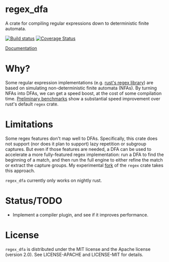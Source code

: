 regex_dfa
=========

A crate for compiling regular expressions down to deterministic finite
automata.

[![Build status](https://travis-ci.org/jneem/regex-dfa.svg)](https://travis-ci.org/jneem/regex-dfa)
[![Coverage Status](https://coveralls.io/repos/jneem/regex-dfa/badge.svg?branch=master&service=github)](https://coveralls.io/github/jneem/regex-dfa?branch=master)

[Documentation](http://jneem.github.io/regex-dfa/regex_dfa/index.html)

# Why?

Some regular expression implementations (e.g. [rust's regex
library](http://github.com/rust-lang/regex)) are based on simulating
non-deterministic finite automata (NFAs). By turning NFAs into DFAs, we can
get a speed boost, at the cost of some compilation time.
[Preliminary benchmarks](http://bl.ocks.org/jneem/raw/3f08ade195796358d027/?data=%5B%7B%22x%22%3A%205561115%2C%20%22y%22%3A%2094501284%2C%20%22ratio%22%3A%200.05884697820613739%2C%20%22bench%22%3A%20%22%5C%5Cb%5C%5Cw%2Bnn%5C%5Cb%22%7D%2C%20%7B%22x%22%3A%201657080%2C%20%22y%22%3A%201664874%2C%20%22ratio%22%3A%200.9953185646481355%2C%20%22bench%22%3A%20%22%5Ba-z%5Dshing%22%7D%2C%20%7B%22x%22%3A%206471113%2C%20%22y%22%3A%20243419316%2C%20%22ratio%22%3A%200.026584221442804482%2C%20%22bench%22%3A%20%22.%7B0%2C2%7D%28Tom%7CSawyer%7CHuckleberry%7CFinn%29%22%7D%2C%20%7B%22x%22%3A%2028486373%2C%20%22y%22%3A%20125978857%2C%20%22ratio%22%3A%200.2261202687368405%2C%20%22bench%22%3A%20%22%5Ba-q%5D%5B%5Eu-z%5D%7B13%7Dx%22%7D%2C%20%7B%22x%22%3A%203560469%2C%20%22y%22%3A%20295351074%2C%20%22ratio%22%3A%200.012055039962373728%2C%20%22bench%22%3A%20%22.%7B2%2C4%7D%28Tom%7CSawyer%7CHuckleberry%7CFinn%29%22%7D%2C%20%7B%22x%22%3A%205585521%2C%20%22y%22%3A%20131818244%2C%20%22ratio%22%3A%200.04237289794271573%2C%20%22bench%22%3A%20%22%28%5BA-Za-z%5Dawyer%7C%5BA-Za-z%5Dinn%29%5C%5Cs%22%7D%2C%20%7B%22x%22%3A%206779240%2C%20%22y%22%3A%2084880712%2C%20%22ratio%22%3A%200.07986785030738197%2C%20%22bench%22%3A%20%22%5C%5Cs%5Ba-zA-Z%5D%7B0%2C12%7Ding%5C%5Cs%22%7D%2C%20%7B%22x%22%3A%201575178%2C%20%22y%22%3A%201620677%2C%20%22ratio%22%3A%200.9719259297194938%2C%20%22bench%22%3A%20%22Huck%5Ba-zA-Z%5D%2B%7CSaw%5Ba-zA-Z%5D%2B%22%7D%2C%20%7B%22x%22%3A%201450277%2C%20%22y%22%3A%207366270%2C%20%22ratio%22%3A%200.1968807822683665%2C%20%22bench%22%3A%20%22%5B%5C%22%27%5D%5B%5E%5C%22%27%5D%7B0%2C30%7D%5B%3F%21%5C%5C.%5D%5B%5C%22%27%5D%22%7D%2C%20%7B%22x%22%3A%201594032%2C%20%22y%22%3A%201646883%2C%20%22ratio%22%3A%200.9679084670860043%2C%20%22bench%22%3A%20%22%28%3Fi%29Twain%22%7D%2C%20%7B%22x%22%3A%209042835%2C%20%22y%22%3A%2071127171%2C%20%22ratio%22%3A%200.12713615448026183%2C%20%22bench%22%3A%20%22%5Ba-zA-Z%5D%2Bing%22%7D%2C%20%7B%22x%22%3A%201631573%2C%20%22y%22%3A%201631615%2C%20%22ratio%22%3A%200.9999742586333173%2C%20%22bench%22%3A%20%22Tom%7CSawyer%7CHuckleberry%7CFinn%22%7D%2C%20%7B%22x%22%3A%205627696%2C%20%22y%22%3A%2062666721%2C%20%22ratio%22%3A%200.08980358171285202%2C%20%22bench%22%3A%20%22%5C%5CbF%5C%5Cw%2Bn%5C%5Cb%22%7D%2C%20%7B%22x%22%3A%201589366%2C%20%22y%22%3A%201724976%2C%20%22ratio%22%3A%200.9213844134643032%2C%20%22bench%22%3A%20%22Tom.%7B10%2C25%7Driver%7Criver.%7B10%2C25%7DTom%22%7D%2C%20%7B%22x%22%3A%201969851%2C%20%22y%22%3A%20137662852%2C%20%22ratio%22%3A%200.014309241537433787%2C%20%22bench%22%3A%20%22%28%3Fi%29Tom%7CSawyer%7CHuckleberry%7CFinn%22%7D%2C%20%7B%22x%22%3A%20103867%2C%20%22y%22%3A%2099739%2C%20%22ratio%22%3A%201.0413880227393497%2C%20%22bench%22%3A%20%22Twain%22%7D%5D)
show a substantial speed improvement over rust's default `regex` crate.

# Limitations

Some regex features don't map well to DFAs. Specifically, this crate does not
support (nor does it plan to support) lazy repetition or subgroup captures.
But even if those features are needed, a DFA can be used to accelerate a more
fully-featured regex implementation: run a DFA to find the beginning of a match,
and then run the full engine to either refine the match or extract the capture
groups. My experimental [fork](https://github.com/jneem/regex) of the `regex` crate
takes this approach.

`regex_dfa` currently only works on nightly rust.

# Status/TODO

- Implement a compiler plugin, and see if it improves performance.

# License

`regex_dfa` is distributed under the MIT license and the Apache license (version 2.0).
See LICENSE-APACHE and LICENSE-MIT for details.

